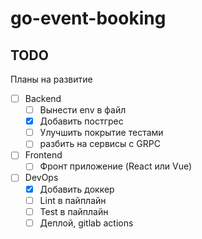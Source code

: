 # go-event-booking

## TODO

Планы на развитие
- [ ] Backend
    - [ ] Вынести env в файл
    - [x] Добавить постгрес
    - [ ] Улучшить покрытие тестами
    - [ ] разбить на сервисы с GRPC
- [ ] Frontend
    - [ ] Фронт приложение (React или Vue)
- [ ] DevOps
    - [x] Добавить доккер
    - [ ] Lint в пайплайн
    - [ ] Test в пайплайн
    - [ ] Деплой, gitlab actions
